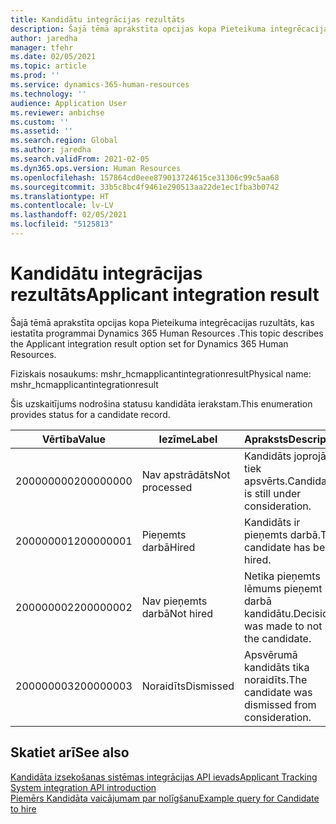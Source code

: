 ```yaml
---
title: Kandidātu integrācijas rezultāts
description: Šajā tēmā aprakstīta opcijas kopa Pieteikuma integrēcacijas ruzultāts, kas iestatīta programmai Dynamics 365 Human Resources .
author: jaredha
manager: tfehr
ms.date: 02/05/2021
ms.topic: article
ms.prod: ''
ms.service: dynamics-365-human-resources
ms.technology: ''
audience: Application User
ms.reviewer: anbichse
ms.custom: ''
ms.assetid: ''
ms.search.region: Global
ms.author: jaredha
ms.search.validFrom: 2021-02-05
ms.dyn365.ops.version: Human Resources
ms.openlocfilehash: 157864cd0eee879013724615ce31306c99c5aa68
ms.sourcegitcommit: 33b5c8bc4f9461e290513aa22de1ec1fba3b0742
ms.translationtype: HT
ms.contentlocale: lv-LV
ms.lasthandoff: 02/05/2021
ms.locfileid: "5125813"
---
```

# <a name="applicant-integration-result"></a><span data-ttu-id="9b6b6-103">Kandidātu integrācijas rezultāts</span><span class="sxs-lookup"><span data-stu-id="9b6b6-103">Applicant integration result</span></span>

<span data-ttu-id="9b6b6-104">Šajā tēmā aprakstīta opcijas kopa Pieteikuma integrēcacijas ruzultāts, kas iestatīta programmai Dynamics 365 Human Resources .</span><span class="sxs-lookup"><span data-stu-id="9b6b6-104">This topic describes the Applicant integration result option set for Dynamics 365 Human Resources.</span></span>

<span data-ttu-id="9b6b6-105">Fiziskais nosaukums: mshr_hcmapplicantintegrationresult</span><span class="sxs-lookup"><span data-stu-id="9b6b6-105">Physical name: mshr_hcmapplicantintegrationresult</span></span>

<span data-ttu-id="9b6b6-106">Šis uzskaitījums nodrošina statusu kandidāta ierakstam.</span><span class="sxs-lookup"><span data-stu-id="9b6b6-106">This enumeration provides status for a candidate record.</span></span>

| <span data-ttu-id="9b6b6-107">Vērtība</span><span class="sxs-lookup"><span data-stu-id="9b6b6-107">Value</span></span> | <span data-ttu-id="9b6b6-108">Iezīme</span><span class="sxs-lookup"><span data-stu-id="9b6b6-108">Label</span></span> | <span data-ttu-id="9b6b6-109">Apraksts</span><span class="sxs-lookup"><span data-stu-id="9b6b6-109">Description</span></span> |
| --- | --- | --- |
| <span data-ttu-id="9b6b6-110">200000000</span><span class="sxs-lookup"><span data-stu-id="9b6b6-110">200000000</span></span> | <span data-ttu-id="9b6b6-111">Nav apstrādāts</span><span class="sxs-lookup"><span data-stu-id="9b6b6-111">Not processed</span></span> | <span data-ttu-id="9b6b6-112">Kandidāts joprojām tiek apsvērts.</span><span class="sxs-lookup"><span data-stu-id="9b6b6-112">Candidate is still under consideration.</span></span> |
| <span data-ttu-id="9b6b6-113">200000001</span><span class="sxs-lookup"><span data-stu-id="9b6b6-113">200000001</span></span> | <span data-ttu-id="9b6b6-114">Pieņemts darbā</span><span class="sxs-lookup"><span data-stu-id="9b6b6-114">Hired</span></span> | <span data-ttu-id="9b6b6-115">Kandidāts ir pieņemts darbā.</span><span class="sxs-lookup"><span data-stu-id="9b6b6-115">The candidate has been hired.</span></span> |
| <span data-ttu-id="9b6b6-116">200000002</span><span class="sxs-lookup"><span data-stu-id="9b6b6-116">200000002</span></span> | <span data-ttu-id="9b6b6-117">Nav pieņemts darbā</span><span class="sxs-lookup"><span data-stu-id="9b6b6-117">Not hired</span></span> | <span data-ttu-id="9b6b6-118">Netika pieņemts lēmums pieņemt darbā kandidātu.</span><span class="sxs-lookup"><span data-stu-id="9b6b6-118">Decision was made to not hire the candidate.</span></span> |
| <span data-ttu-id="9b6b6-119">200000003</span><span class="sxs-lookup"><span data-stu-id="9b6b6-119">200000003</span></span> | <span data-ttu-id="9b6b6-120">Noraidīts</span><span class="sxs-lookup"><span data-stu-id="9b6b6-120">Dismissed</span></span> | <span data-ttu-id="9b6b6-121">Apsvērumā kandidāts tika noraidīts.</span><span class="sxs-lookup"><span data-stu-id="9b6b6-121">The candidate was dismissed from consideration.</span></span> |

## <a name="see-also"></a><span data-ttu-id="9b6b6-122">Skatiet arī</span><span class="sxs-lookup"><span data-stu-id="9b6b6-122">See also</span></span>

[<span data-ttu-id="9b6b6-123">Kandidāta izsekošanas sistēmas integrācijas API ievads</span><span class="sxs-lookup"><span data-stu-id="9b6b6-123">Applicant Tracking System integration API introduction</span></span>](hr-admin-integration-ats-api-introduction.md)<br>
[<span data-ttu-id="9b6b6-124">Piemērs Kandidāta vaicājumam par nolīgšanu</span><span class="sxs-lookup"><span data-stu-id="9b6b6-124">Example query for Candidate to hire</span></span>](hr-admin-integration-ats-api-candidate-to-hire-example-query.md)
